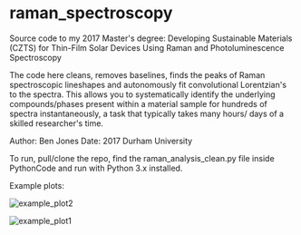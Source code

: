 # raman_spectroscopy
Source code to my 2017 Master's degree: Developing Sustainable Materials (CZTS) for Thin-Film Solar Devices Using Raman and Photoluminescence Spectroscopy

The code here cleans, removes baselines, finds the peaks of Raman spectroscopic lineshapes and autonomously fit convolutional Lorentzian's to the spectra. This allows you to systematically identify the underlying compounds/phases present within a material sample for hundreds of spectra instantaneously, a task that typically takes many hours/ days of a skilled researcher's time. 

Author: Ben Jones
Date: 2017
Durham University

To run, pull/clone the repo, find the raman_analysis_clean.py file inside PythonCode and run with Python 3.x installed. 

Example plots: 

![example_plot2](https://raw.githubusercontent.com/btjones-me/raman_spectroscopy/master/Raman%20Spectroscopy/ExamplePlots/figure_5.png)

![example_plot1](https://raw.githubusercontent.com/btjones-me/raman_spectroscopy/master/Raman%20Spectroscopy/ExamplePlots/averages488.png)
